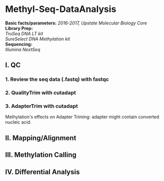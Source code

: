 # Methyl-Seq-DataAnalysis

__Basic facts/parameters:__ *2016-2017, Upstate Molecular Biology Core*  
__Library Prep:__  
*TruSeq DNA LT kit  
SureSelect DNA Methylation kit*  
__Sequencing:__  
*Illumina NextSeq*  

## I. QC
### 1. Review the seq data (.fastq) with fastqc
### 2. QualityTrim with cutadapt
### 3. AdapterTrim with cutadapt
Methylation's effects on Adapter Triming: adapter might contain converted nucleic acid. 

## II. Mapping/Alignment
## III. Methylation Calling
## IV. Differential Analysis
